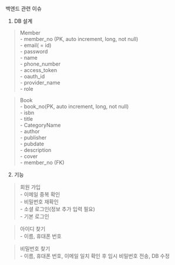 백엔드 관련 이슈

1. DB 설계
>Member  
    - member_no (PK, auto increment, long, not null)  
    - email( = id)  
    - password  
    - name  
    - phone_number  
    - access_token  
    - oauth_id  
    - provider_name  
    - role  

>Book  
    - book_no(PK, auto increment, long, not null)  
    - isbn  
    - title  
    - CategoryName  
    - author  
    - publisher  
    - pubdate  
    - description  
    - cover   
    - member_no (FK)


2. 기능  
>회원 가입   
    - 이메일 중복 확인  
    - 비밀번호 재확인  
    - 소셜 로그인(정보 추가 입력 필요)  
    - 기본 로그인  

>아이디 찾기  
    - 이름, 휴대폰 번호

>비밀번호 찾기  
    - 이름, 휴대폰 번호, 이메일 일치 확인 후 임시 비밀번호 전송, DB 수정